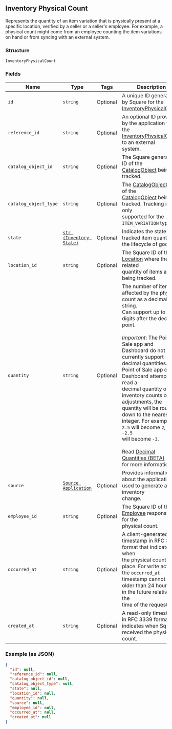 ## Inventory Physical Count

Represents the quantity of an item variation that is physically present
at a specific location, verified by a seller or a seller's employee. For example,
a physical count might come from an employee counting the item variations on
hand or from syncing with an external system.

### Structure

`InventoryPhysicalCount`

### Fields

| Name | Type | Tags | Description |
|  --- | --- | --- | --- |
| `id` | `string` | Optional | A unique ID generated by Square for the<br>[InventoryPhysicalCount](./models/inventory-physical-count.md). |
| `reference_id` | `string` | Optional | An optional ID provided by the application to tie the<br>[InventoryPhysicalCount](./models/inventory-physical-count.md) to an external<br>system. |
| `catalog_object_id` | `string` | Optional | The Square generated ID of the<br>[CatalogObject](./models/catalog-object.md) being tracked. |
| `catalog_object_type` | `string` | Optional | The [CatalogObjectType](./models/catalog-object-type.md) of the<br>[CatalogObject](./models/catalog-object.md) being tracked. Tracking is only<br>supported for the `ITEM_VARIATION` type. |
| `state` | [`str (Inventory State)`](/doc/models/inventory-state.md) | Optional | Indicates the state of a tracked item quantity in the lifecycle of goods. |
| `location_id` | `string` | Optional | The Square ID of the [Location](./models/location.md) where the related<br>quantity of items are being tracked. |
| `quantity` | `string` | Optional | The number of items affected by the physical count as a decimal string.<br>Can support up to 5 digits after the decimal point.<br><br>_Important_: The Point of Sale app and Dashboard do not currently support<br>decimal quantities. If a Point of Sale app or Dashboard attempts to read a<br>decimal quantity on inventory counts or adjustments, the quantity will be rounded<br>down to the nearest integer. For example, `2.5` will become `2`, and `-2.5`<br>will become `-3`.<br><br>Read [Decimal Quantities (BETA)](https://developer.squareup.com/docs/orders-api/what-it-does#decimal-quantities)<br>for more information. |
| `source` | [`Source Application`](/doc/models/source-application.md) | Optional | Provides information about the application used to generate an inventory<br>change. |
| `employee_id` | `string` | Optional | The Square ID of the [Employee](./models/employee.md) responsible for the<br>physical count. |
| `occurred_at` | `string` | Optional | A client-generated timestamp in RFC 3339 format that indicates when<br>the physical count took place. For write actions, the `occurred_at`<br>timestamp cannot be older than 24 hours or in the future relative to the<br>time of the request. |
| `created_at` | `string` | Optional | A read-only timestamp in RFC 3339 format that indicates when Square<br>received the physical count. |

### Example (as JSON)

```json
{
  "id": null,
  "reference_id": null,
  "catalog_object_id": null,
  "catalog_object_type": null,
  "state": null,
  "location_id": null,
  "quantity": null,
  "source": null,
  "employee_id": null,
  "occurred_at": null,
  "created_at": null
}
```

